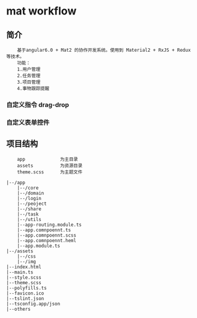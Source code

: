 # mat workflow

## 简介

```
    基于angular6.0 + Mat2 的协作开发系统。使用到 Material2 + RxJS + Redux 等技术。
    功能：
    1.用户管理
    2.任务管理
    3.项目管理
    4.事物跟踪提醒
```
### 自定义指令 drag-drop

### 自定义表单控件

## 项目结构
```
    app             为主目录
    assets          为资源目录
    theme.scss      为主题文件
```
    |--/app
        |--/core
        |--/domain
        |--/login
        |--/peoject
        |--/share
        |--/task
        |--/utils
        |--app-routing.module.ts
        |--app.comnpoennt.ts
        |--app.comnpoennt.scss
        |--app.comnpoennt.heml
        |--app.module.ts
    |--/assets
        |--/css
        |--/img
    |--index.html
    |--main.ts
    |--style.scss
    |--theme.scss
    |--polyfills.ts
    |--favicon.ico
    |--tslint.json
    |--tsconfig.app/json
    |--others
